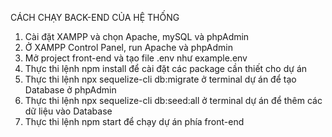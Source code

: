 CÁCH CHẠY BACK-END CỦA HỆ THỐNG    

1. Cài đặt XAMPP và chọn Apache, mySQL và phpAdmin
2. Ở XAMPP Control Panel, run Apache và phpAdmin
3. Mở project front-end và tạo file .env như example.env
4. Thực thi lệnh npm install để cài đặt các package cần thiết cho dự án
5. Thực thi lệnh npx sequelize-cli db:migrate ở terminal dự án để tạo Database ở phpAdmin
6. Thực thi lệnh npx sequelize-cli db:seed:all ở terminal dự án để thêm các dữ liệu vào Database
7. Thực thi lệnh npm start để chạy dự án phía front-end 
